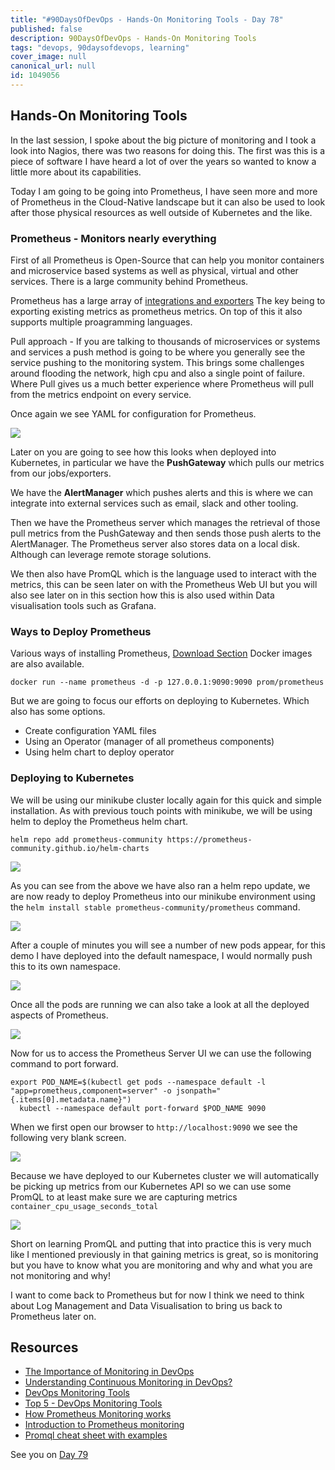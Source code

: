 ```yaml
---
title: "#90DaysOfDevOps - Hands-On Monitoring Tools - Day 78"
published: false
description: 90DaysOfDevOps - Hands-On Monitoring Tools
tags: "devops, 90daysofdevops, learning"
cover_image: null
canonical_url: null
id: 1049056
---
```


## Hands-On Monitoring Tools

In the last session, I spoke about the big picture of monitoring and I took a look into Nagios, there was two reasons for doing this. The first was this is a piece of software I have heard a lot of over the years so wanted to know a little more about its capabilities.

Today I am going to be going into Prometheus, I have seen more and more of Prometheus in the Cloud-Native landscape but it can also be used to look after those physical resources as well outside of Kubernetes and the like.

### Prometheus - Monitors nearly everything

First of all Prometheus is Open-Source that can help you monitor containers and microservice based systems as well as physical, virtual and other services. There is a large community behind Prometheus.

Prometheus has a large array of [integrations and exporters](https://prometheus.io/docs/instrumenting/exporters/) The key being to exporting existing metrics as prometheus metrics. On top of this it also supports multiple proagramming languages.

Pull approach - If you are talking to thousands of microservices or systems and services a push method is going to be where you generally see the service pushing to the monitoring system. This brings some challenges around flooding the network, high cpu and also a single point of failure. Where Pull gives us a much better experience where Prometheus will pull from the metrics endpoint on every service.

Once again we see YAML for configuration for Prometheus.

![](Images/Day78_Monitoring7.png)

Later on you are going to see how this looks when deployed into Kubernetes, in particular we have the **PushGateway** which pulls our metrics from our jobs/exporters.

We have the **AlertManager** which pushes alerts and this is where we can integrate into external services such as email, slack and other tooling.

Then we have the Prometheus server which manages the retrieval of those pull metrics from the PushGateway and then sends those push alerts to the AlertManager. The Prometheus server also stores data on a local disk. Although can leverage remote storage solutions.

We then also have PromQL which is the language used to interact with the metrics, this can be seen later on with the Prometheus Web UI but you will also see later on in this section how this is also used within Data visualisation tools such as Grafana.

### Ways to Deploy Prometheus

Various ways of installing Prometheus, [Download Section](https://prometheus.io/download/) Docker images are also available.

`docker run --name prometheus -d -p 127.0.0.1:9090:9090 prom/prometheus`

But we are going to focus our efforts on deploying to Kubernetes. Which also has some options.

- Create configuration YAML files
- Using an Operator (manager of all prometheus components)
- Using helm chart to deploy operator

### Deploying to Kubernetes

We will be using our minikube cluster locally again for this quick and simple installation. As with previous touch points with minikube, we will be using helm to deploy the Prometheus helm chart.

`helm repo add prometheus-community https://prometheus-community.github.io/helm-charts`

![](Images/Day78_Monitoring1.png)

As you can see from the above we have also ran a helm repo update, we are now ready to deploy Prometheus into our minikube environment using the `helm install stable prometheus-community/prometheus` command.

![](Images/Day78_Monitoring2.png)

After a couple of minutes you will see a number of new pods appear, for this demo I have deployed into the default namespace, I would normally push this to its own namespace.

![](Images/Day78_Monitoring3.png)

Once all the pods are running we can also take a look at all the deployed aspects of Prometheus.

![](Images/Day78_Monitoring4.png)

Now for us to access the Prometheus Server UI we can use the following command to port forward.

```Shell
export POD_NAME=$(kubectl get pods --namespace default -l "app=prometheus,component=server" -o jsonpath="{.items[0].metadata.name}")
  kubectl --namespace default port-forward $POD_NAME 9090
```

When we first open our browser to `http://localhost:9090` we see the following very blank screen.

![](Images/Day78_Monitoring5.png)

Because we have deployed to our Kubernetes cluster we will automatically be picking up metrics from our Kubernetes API so we can use some PromQL to at least make sure we are capturing metrics `container_cpu_usage_seconds_total`

![](Images/Day78_Monitoring6.png)

Short on learning PromQL and putting that into practice this is very much like I mentioned previously in that gaining metrics is great, so is monitoring but you have to know what you are monitoring and why and what you are not monitoring and why!

I want to come back to Prometheus but for now I think we need to think about Log Management and Data Visualisation to bring us back to Prometheus later on.

## Resources

- [The Importance of Monitoring in DevOps](https://www.devopsonline.co.uk/the-importance-of-monitoring-in-devops/)
- [Understanding Continuous Monitoring in DevOps?](https://medium.com/devopscurry/understanding-continuous-monitoring-in-devops-f6695b004e3b)
- [DevOps Monitoring Tools](https://www.youtube.com/watch?v=Zu53QQuYqJ0)
- [Top 5 - DevOps Monitoring Tools](https://www.youtube.com/watch?v=4t71iv_9t_4)
- [How Prometheus Monitoring works](https://www.youtube.com/watch?v=h4Sl21AKiDg)
- [Introduction to Prometheus monitoring](https://www.youtube.com/watch?v=5o37CGlNLr8)
- [Promql cheat sheet with examples](https://www.containiq.com/post/promql-cheat-sheet-with-examples)

See you on [Day 79](day79.md)
